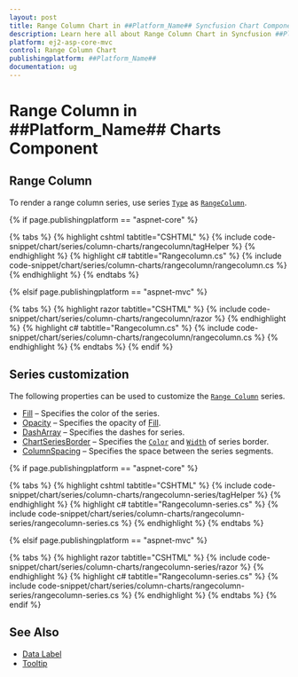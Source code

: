 ```yaml
---
layout: post
title: Range Column Chart in ##Platform_Name## Syncfusion Chart Component
description: Learn here all about Range Column Chart in Syncfusion ##Platform_Name## Chart component of Syncfusion Essential JS 2 and more.
platform: ej2-asp-core-mvc
control: Range Column Chart
publishingplatform: ##Platform_Name##
documentation: ug
---
```



# Range Column in ##Platform_Name## Charts Component

## Range Column

To render a range column series, use series [`Type`](https://help.syncfusion.com/cr/aspnetcore-js2/Syncfusion.EJ2.Charts.ChartSeries.html#Syncfusion_EJ2_Charts_ChartSeries_Type) as [`RangeColumn`](https://help.syncfusion.com/cr/aspnetcore-js2/Syncfusion.EJ2.Charts.ChartSeriesType.html#Syncfusion_EJ2_Charts_ChartSeriesType_RangeColumn).

{% if page.publishingplatform == "aspnet-core" %}

{% tabs %}
{% highlight cshtml tabtitle="CSHTML" %}
{% include code-snippet/chart/series/column-charts/rangecolumn/tagHelper %}
{% endhighlight %}
{% highlight c# tabtitle="Rangecolumn.cs" %}
{% include code-snippet/chart/series/column-charts/rangecolumn/rangecolumn.cs %}
{% endhighlight %}
{% endtabs %}

{% elsif page.publishingplatform == "aspnet-mvc" %}

{% tabs %}
{% highlight razor tabtitle="CSHTML" %}
{% include code-snippet/chart/series/column-charts/rangecolumn/razor %}
{% endhighlight %}
{% highlight c# tabtitle="Rangecolumn.cs" %}
{% include code-snippet/chart/series/column-charts/rangecolumn/rangecolumn.cs %}
{% endhighlight %}
{% endtabs %}
{% endif %}



## Series customization

The following properties can be used to customize the [`Range Column`](https://help.syncfusion.com/cr/aspnetcore-js2/Syncfusion.EJ2.Charts.ChartSeriesType.html#Syncfusion_EJ2_Charts_ChartSeriesType_RangeColumn) series.

* [Fill](https://help.syncfusion.com/cr/aspnetcore-js2/Syncfusion.EJ2.Charts.ChartSeries.html#Syncfusion_EJ2_Charts_ChartSeries_Fill) – Specifies the color of the series.
* [Opacity](https://help.syncfusion.com/cr/aspnetcore-js2/Syncfusion.EJ2.Charts.ChartSeries.html#Syncfusion_EJ2_Charts_ChartSeries_Opacity) – Specifies the opacity of [Fill](https://help.syncfusion.com/cr/aspnetcore-js2/Syncfusion.EJ2.Charts.ChartSeries.html#Syncfusion_EJ2_Charts_ChartSeries_Fill).
* [DashArray](https://help.syncfusion.com/cr/aspnetcore-js2/Syncfusion.EJ2.Charts.ChartSeries.html#Syncfusion_EJ2_Charts_ChartSeries_DashArray) – Specifies the dashes for series.
* [ChartSeriesBorder](https://help.syncfusion.com/cr/aspnetcore-js2/Syncfusion.EJ2.Charts.ChartBorder.html) – Specifies the [`Color`](https://help.syncfusion.com/cr/aspnetcore-js2/Syncfusion.EJ2.Charts.ChartBorder.html#Syncfusion_EJ2_Charts_ChartBorder_Color) and [`Width`](https://help.syncfusion.com/cr/aspnetcore-js2/Syncfusion.EJ2.Charts.ChartBorder.html#Syncfusion_EJ2_Charts_ChartBorder_Width) of series border.
* [ColumnSpacing](https://help.syncfusion.com/cr/aspnetcore-js2/Syncfusion.EJ2.Charts.ChartSeries.html#Syncfusion_EJ2_Charts_ChartSeries_ColumnSpacing) – Specifies the space between the series segments.

{% if page.publishingplatform == "aspnet-core" %}

{% tabs %}
{% highlight cshtml tabtitle="CSHTML" %}
{% include code-snippet/chart/series/column-charts/rangecolumn-series/tagHelper %}
{% endhighlight %}
{% highlight c# tabtitle="Rangecolumn-series.cs" %}
{% include code-snippet/chart/series/column-charts/rangecolumn-series/rangecolumn-series.cs %}
{% endhighlight %}
{% endtabs %}

{% elsif page.publishingplatform == "aspnet-mvc" %}

{% tabs %}
{% highlight razor tabtitle="CSHTML" %}
{% include code-snippet/chart/series/column-charts/rangecolumn-series/razor %}
{% endhighlight %}
{% highlight c# tabtitle="Rangecolumn-series.cs" %}
{% include code-snippet/chart/series/column-charts/rangecolumn-series/rangecolumn-series.cs %}
{% endhighlight %}
{% endtabs %}
{% endif %}



## See Also

* [Data Label](../data-labels)
* [Tooltip](../tool-tip)